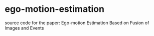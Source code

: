 # ego-motion-estimation
source code for the paper: Ego-motion Estimation Based on Fusion of Images and Events 
